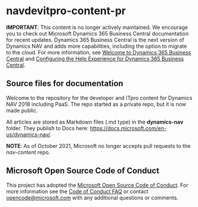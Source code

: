﻿# navdevitpro-content-pr

**IMPORTANT**: This content is no longer actively maintained. We encourage you to check out Microsoft Dynamics 365 Business Central documentation for recent updates. Dynamics 365 Business Central is the next version of Dynamics NAV and adds more capabilities, including the option to migrate to the cloud. For more information, see [Welcome to Dynamics 365 Business Central](https://docs.microsoft.com/dynamics365/business-central) and [Configuring the Help Experience for Dynamics 365 Business Central](https://docs.microsoft.com/en-us/dynamics365/business-central/dev-itpro/deployment/configure-help).

## Source files for documentation

Welcome to the repository for the developer and ITpro content for Dynamics NAV 2018 including PaaS. The repo started as a private repo, but it is now made public.

All articles are stored as Markdown files (.md type) in the **dynamics-nav** folder. They publish to Docs here: https://docs.microsoft.com/en-us/dynamics-nav/.

**NOTE**: As of October 2021, Microsoft no longer accepts pull requests to the *nav-content* repo.  

## Microsoft Open Source Code of Conduct

This project has adopted the [Microsoft Open Source Code of Conduct](https://opensource.microsoft.com/codeofconduct/).
For more information see the [Code of Conduct FAQ](https://opensource.microsoft.com/codeofconduct/faq/) or contact [opencode@microsoft.com](mailto:opencode@microsoft.com) with any additional questions or comments.


